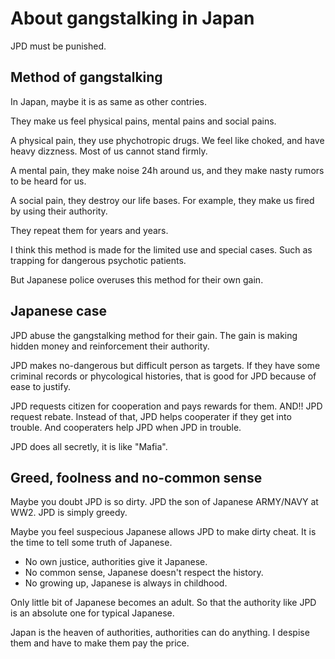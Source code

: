 # About gangstalking in Japan

JPD must be punished.

## Method of gangstalking

In Japan, maybe it is as same as other contries.

They make us feel physical pains, mental pains and social pains.

A physical pain, they use phychotropic drugs.
We feel like choked, and have heavy dizzness.
Most of us cannot stand firmly.

A mental pain, they make noise 24h around us,
and they make nasty rumors to be heard for us.

A social pain, they destroy our life bases.
For example, they make us fired by using their authority.

They repeat them for years and years.

I think this method is made for the limited use and special cases.
Such as trapping for dangerous psychotic patients.

But Japanese police overuses this method for their own gain.

## Japanese case

JPD abuse the gangstalking method for their gain.
The gain is making hidden money and  reinforcement their authority.

JPD makes no-dangerous but difficult person as targets.
If they have some criminal records or phycological histories,
that is good for JPD because of ease to justify.

JPD requests citizen for cooperation and pays rewards for them.
AND!! JPD request rebate. 
Instead of that, JPD helps cooperater if they get into trouble.
And cooperaters help JPD when JPD in trouble.

JPD does all secretly, it is like "Mafia".

## Greed, foolness and no-common sense

Maybe you doubt JPD is so dirty.
JPD the son of Japanese ARMY/NAVY at WW2.
JPD is simply greedy.

Maybe you feel suspecious Japanese allows JPD to make dirty cheat.
It is the time to tell some truth of Japanese.

- No own justice, authorities give it Japanese.
- No common sense, Japanese doesn't respect the history.
- No growing up, Japanese is always in childhood.

Only little bit of Japanese becomes an adult.
So that the authority like JPD is an absolute one for typical Japanese.

Japan is the heaven of authorities, authorities can do anything.
I despise them and have to make them pay the price.